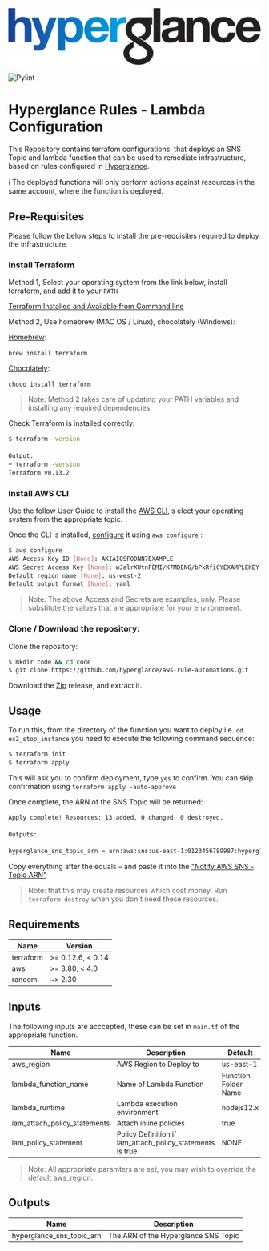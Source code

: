 <img src="https://github.com/hyperglance/aws-rule-automations/blob/master/files/b5dfbb6c-75c8-493b-8c5d-d68b3272cf0f.png" alt="Hyperglance Logo" />

![Pylint](https://github.com/hyperglance/aws-rule-automations/workflows/Pylint/badge.svg)

# Hyperglance Rules - Lambda Configuration

This Repository contains terrafom configurations, that deploys an SNS Topic and lambda function that can be used to remediate infrastructure, based on rules configured in [Hyperglance](https://support.hyperglance.com/knowledge/rules-dashboard-view).

:information_source: The deployed functions will only perform actions against resources in the same account, where the function is deployed.

## Pre-Requisites

Please follow the below steps to install the pre-requisites required to deploy the infrastructure.

### Install Terraform

Method 1, Select your operating system from the link below, install terraform, and add it to your `PATH`

[Terraform Installed and Available from Command line](https://www.terraform.io/downloads.html)

Method 2, Use homebrew (MAC OS / Linux), chocolately (Windows):

[Homebrew](https://brew.sh/):

`brew install terraform`

[Chocolately](https://chocolatey.org/):

`choco install terraform`

> Note: Method 2 takes care of updating your PATH variables and installing any required dependencies

Check Terraform is installed correctly:

```bash
$ terraform -version

Output:
+ terraform -version
Terraform v0.13.2
```

### Install AWS CLI

Use the follow User Guide to install the [AWS CLI](https://docs.aws.amazon.com/cli/latest/userguide/install-cliv2.html), s elect your operating system from the appropriate topic.

Once the CLI is installed, [configure](https://docs.aws.amazon.com/cli/latest/userguide/cli-configure-quickstart.html) it using `aws configure` :

```bash
$ aws configure
AWS Access Key ID [None]: AKIAIOSFODNN7EXAMPLE
AWS Secret Access Key [None]: wJalrXUtnFEMI/K7MDENG/bPxRfiCYEXAMPLEKEY
Default region name [None]: us-west-2
Default output format [None]: yaml
```

> Note: The above Access and Secrets are examples, only. Please substitute the values that are appropriate for your environement.

### Clone / Download the repository:

Clone the repository:

```bash
$ mkdir code && cd code
$ git clone https://github.com/hyperglance/aws-rule-automations.git
```

Download the [Zip](https://github.com/hyperglance/aws-rule-automations/archive/v1.1.zip) release, and extract it.

## Usage

To run this, from the directory of the function you want to deploy i.e. `cd ec2_stop_instance` you need to execute the following command sequence:

```bash
$ terraform init
$ terraform apply
```

This will ask you to confirm deployment, type `yes` to confirm. You can skip confirmation using `terraform apply -auto-approve`

Once complete, the ARN of the SNS Topic will be returned:

```bash
Apply complete! Resources: 13 added, 0 changed, 0 destroyed.

Outputs:

hyperglance_sns_topic_arn = arn:aws:sns:us-east-1:0123456789987:hyperglance_ec2_tag_instance20201013101838932900000001
```

Copy everything after the equals `=` and paste it into the ["Notify AWS SNS - Topic ARN"](https://support.hyperglance.com/knowledge/rules-dashboard-view)

>Note: that this may create resources which cost money. Run `terraform destroy` when you don't need these resources.

## Requirements

| Name | Version |
|------|---------|
| terraform | >= 0.12.6, < 0.14 |
| aws | >= 3.80, < 4.0 |
| random | ~> 2.30 |

## Inputs

The following inputs are acccepted, these can be set in `main.tf` of the appropriate function.

| Name | Description | Default | Mandatory |
|------|-------------|---------|-----------|
| aws_region | AWS Region to Deploy to | us-east-1 | Y |
| lambda_function_name | Name of Lambda Function | Function Folder Name | Y |
| lambda_runtime | Lambda execution environment | nodejs12.x | Y |
| iam_attach_policy_statements | Attach inline policies | true | N |
| iam_policy_statement | Policy Definition if iam_attach_policy_statements is true | NONE | N |

>Note: All appropriate paramters are set, you may wish to override the default aws_region.

## Outputs

| Name | Description |
|------|-------------|
| hyperglance_sns_topic_arn | The ARN of the Hyperglance SNS Topic |
